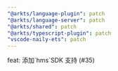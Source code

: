 ```yaml
---
"@arkts/language-plugin": patch
"@arkts/language-server": patch
"@arkts/shared": patch
"@arkts/typescript-plugin": patch
"vscode-naily-ets": patch
---
```


feat: 添加\`hms\`SDK 支持 (#35)
